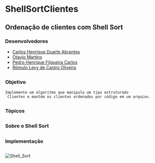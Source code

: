 # ShellSortClientes
Ordenação de clientes com Shell Sort
---
### Desenvolvedores
* [Carlos Henrique Duarte Abrantes](https://github.com/CarlosH6)
* [Otavio Martins](https://github.com/OtavioMartins08)
* [Pedro Henrique Filgueira Carlos](https://github.com/PedrohfCarlos)
* [Rômulo Levy de Castro Oliveira](https://github.com/Romulolevy)
##
### Objetivo
```
Implemente um algoritmo que manipula um tipo estruturado
 Clientes e mantém os clientes ordenados por código em um arquivo.
```
##
### Tópicos
##
### Sobre o Shell Sort
##
### Implementação
##
![Shell_Sort](https://github.com/PedrohfCarlos/PedrohfCarlos/assets/128182599/99accd3a-cec6-401a-a373-a2555d671ef4)

